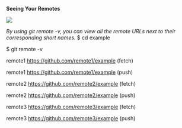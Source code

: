 **Seeing Your Remotes**

![](https://images1.arabicprogrammer.com/178/e1/e12c1be2dde23abd8d0fa0e8aca77422.png)

*By using git remote -v, you can view all the remote URLs next to their corresponding short names.*
$ cd example

$ git remote -v

remote1 https://github.com/remote1/example (fetch)

remote1 https://github.com/remote1/example (push)

remote2 https://github.com/remote2/example (fetch)

remote2 https://github.com/remote2/example (push)

remote3 https://github.com/remote3/example (fetch)

remote3 https://github.com/remote3/example (push) 
